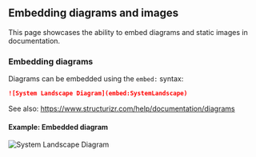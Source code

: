 ## Embedding diagrams and images

This page showcases the ability to embed diagrams and static images in documentation.

### Embedding diagrams

Diagrams can be embedded using the `embed:` syntax:

```markdown
![System Landscape Diagram](embed:SystemLandscape)
```

See also: <https://www.structurizr.com/help/documentation/diagrams>

#### Example: Embedded diagram

![System Landscape Diagram](embed:SystemLandscape)
